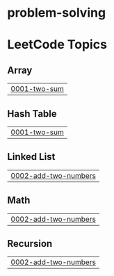 # problem-solving
<!---LeetCode Topics Start-->
# LeetCode Topics
## Array
|  |
| ------- |
| [0001-two-sum](https://github.com/islamelaila/problem-solving/tree/master/0001-two-sum) |
## Hash Table
|  |
| ------- |
| [0001-two-sum](https://github.com/islamelaila/problem-solving/tree/master/0001-two-sum) |
## Linked List
|  |
| ------- |
| [0002-add-two-numbers](https://github.com/islamelaila/problem-solving/tree/master/0002-add-two-numbers) |
## Math
|  |
| ------- |
| [0002-add-two-numbers](https://github.com/islamelaila/problem-solving/tree/master/0002-add-two-numbers) |
## Recursion
|  |
| ------- |
| [0002-add-two-numbers](https://github.com/islamelaila/problem-solving/tree/master/0002-add-two-numbers) |
<!---LeetCode Topics End-->